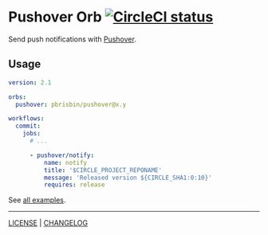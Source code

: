 # Pushover Orb [![CircleCI status](https://circleci.com/gh/pbrisbin/pushover-orb.svg "CircleCI status")](https://circleci.com/gh/pbrisbin/pushover-orb)

Send push notifications with [Pushover](https://pushover.net/).

## Usage

```yaml
version: 2.1

orbs:
  pushover: pbrisbin/pushover@x.y

workflows:
  commit:
    jobs:
      # ...

      - pushover/notify:
          name: notify
          title: '$CIRCLE_PROJECT_REPONAME'
          message: 'Released version ${CIRCLE_SHA1:0:10}'
          requires: release
```

See [all examples](./src/examples/).

---

[LICENSE](./LICENSE) | [CHANGELOG](./CHANGELOG.md)
